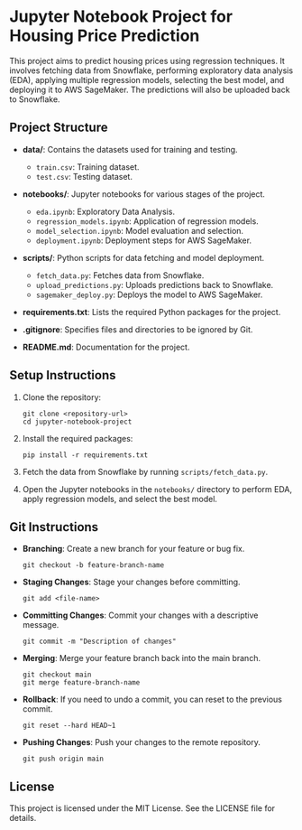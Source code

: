 # Jupyter Notebook Project for Housing Price Prediction

This project aims to predict housing prices using regression techniques. It involves fetching data from Snowflake, performing exploratory data analysis (EDA), applying multiple regression models, selecting the best model, and deploying it to AWS SageMaker. The predictions will also be uploaded back to Snowflake.

## Project Structure

- **data/**: Contains the datasets used for training and testing.
  - `train.csv`: Training dataset.
  - `test.csv`: Testing dataset.
  
- **notebooks/**: Jupyter notebooks for various stages of the project.
  - `eda.ipynb`: Exploratory Data Analysis.
  - `regression_models.ipynb`: Application of regression models.
  - `model_selection.ipynb`: Model evaluation and selection.
  - `deployment.ipynb`: Deployment steps for AWS SageMaker.

- **scripts/**: Python scripts for data fetching and model deployment.
  - `fetch_data.py`: Fetches data from Snowflake.
  - `upload_predictions.py`: Uploads predictions back to Snowflake.
  - `sagemaker_deploy.py`: Deploys the model to AWS SageMaker.

- **requirements.txt**: Lists the required Python packages for the project.

- **.gitignore**: Specifies files and directories to be ignored by Git.

- **README.md**: Documentation for the project.

## Setup Instructions

1. Clone the repository:
   ```
   git clone <repository-url>
   cd jupyter-notebook-project
   ```

2. Install the required packages:
   ```
   pip install -r requirements.txt
   ```

3. Fetch the data from Snowflake by running `scripts/fetch_data.py`.

4. Open the Jupyter notebooks in the `notebooks/` directory to perform EDA, apply regression models, and select the best model.

## Git Instructions

- **Branching**: Create a new branch for your feature or bug fix.
  ```
  git checkout -b feature-branch-name
  ```

- **Staging Changes**: Stage your changes before committing.
  ```
  git add <file-name>
  ```

- **Committing Changes**: Commit your changes with a descriptive message.
  ```
  git commit -m "Description of changes"
  ```

- **Merging**: Merge your feature branch back into the main branch.
  ```
  git checkout main
  git merge feature-branch-name
  ```

- **Rollback**: If you need to undo a commit, you can reset to the previous commit.
  ```
  git reset --hard HEAD~1
  ```

- **Pushing Changes**: Push your changes to the remote repository.
  ```
  git push origin main
  ```

## License

This project is licensed under the MIT License. See the LICENSE file for details.